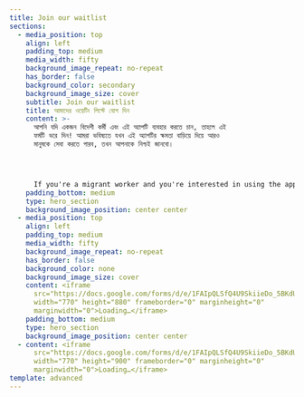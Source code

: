 ```yaml
---
title: Join our waitlist
sections:
  - media_position: top
    align: left
    padding_top: medium
    media_width: fifty
    background_image_repeat: no-repeat
    has_border: false
    background_color: secondary
    background_image_size: cover
    subtitle: Join our waitlist
    title: আমাদের ওয়েটিং লিস্টে যোগ দিন
    content: >-
      আপনি যদি একজন বিদেশী কর্মী এবং এই অ্যাপটি ব্যবহার করতে চান, তাহলে এই
      ফর্মটি ভরে দিন! আমরা ভবিষ্যতে যখন এই অ্যাপটির ক্ষমতা বাড়িয়ে দিয়ে আরও
      মানুষকে সেবা করতে পারব, তখন আপনাকে নিশ্চই জানবো।




      If you're a migrant worker and you're interested in using the app, fill in this form! We will let you know as soon as we open it up to more users.
    padding_bottom: medium
    type: hero_section
    background_image_position: center center
  - media_position: top
    align: left
    padding_top: medium
    media_width: fifty
    background_image_repeat: no-repeat
    has_border: false
    background_color: none
    background_image_size: cover
    content: <iframe
      src="https://docs.google.com/forms/d/e/1FAIpQLSfQ4U9SkiieDo_5BKdUt9HafDaNjpRzv3RZ--hdk4aEwIclDw/viewform?embedded=true"
      width="770" height="880" frameborder="0" marginheight="0"
      marginwidth="0">Loading…</iframe>
    padding_bottom: medium
    type: hero_section
    background_image_position: center center
  - content: <iframe
      src="https://docs.google.com/forms/d/e/1FAIpQLSfQ4U9SkiieDo_5BKdUt9HafDaNjpRzv3RZ--hdk4aEwIclDw/viewform?embedded=true"
      width="770" height="900" frameborder="0" marginheight="0"
      marginwidth="0">Loading…</iframe>
template: advanced
---
```


